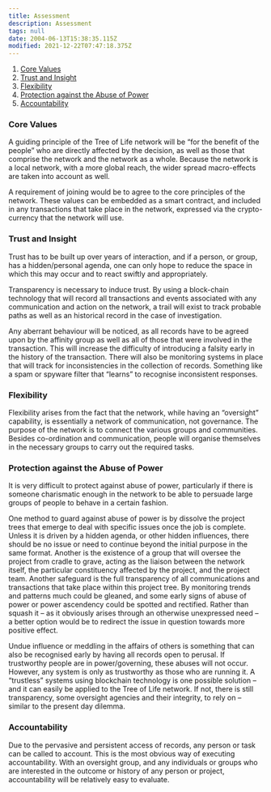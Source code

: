 ```yaml
---
title: Assessment
description: Assessment
tags: null
date: 2004-06-13T15:38:35.115Z
modified: 2021-12-22T07:47:18.375Z
---
```


1. [Core Values](#core-values)
2. [Trust and Insight](#trust-and-insight)
3. [Flexibility](#flexibility)
4. [Protection against the Abuse of Power](#protection-against-the-abuse-of-power)
5. [Accountability](#accountability)

### Core Values

A guiding principle of the Tree of Life network will be “for the benefit of the people” who are directly affected by the decision, as well as those that comprise the network and the network as a whole. Because the network is a local network, with a more global reach, the wider spread macro-effects are taken into account as well.

A requirement of joining would be to agree to the core principles of the network. These values can be embedded as a smart contract, and included in any transactions that take place in the network, expressed via the crypto-currency that the network will use.

### Trust and Insight

Trust has to be built up over years of interaction, and if a person, or group, has a hidden/personal agenda, one can only hope to reduce the space in which this may occur and to react swiftly and appropriately.

Transparency is necessary to induce trust. By using a block-chain technology that will record all transactions and events associated with any communication and action on the network, a trail will exist to track probable paths as well as an historical record in the case of investigation.

Any aberrant behaviour will be noticed, as all records have to be agreed upon by the affinity group as well as all of those that were involved in the transaction. This will increase the difficulty of introducing a falsity early in the history of the transaction. There will also be monitoring systems in place that will track for inconsistencies in the collection of records. Something like a spam or spyware filter that “learns” to recognise inconsistent responses.

### Flexibility

Flexibility arises from the fact that the network, while having an “oversight” capability, is essentially a network of communication, not governance. The purpose of the network is to connect the various groups and communities. Besides co-ordination and communication, people will organise themselves in the necessary groups to carry out the required tasks.

### Protection against the Abuse of Power

It is very difficult to protect against abuse of power, particularly if there is someone charismatic enough in the network to be able to persuade large groups of people to behave in a certain fashion.

One method to guard against abuse of power is by dissolve the project trees that emerge to deal with specific issues once the job is complete. Unless it is driven by a hidden agenda, or other hidden influences, there should be no issue or need to continue beyond the initial purpose in the same format. Another is the existence of a group that will oversee the project from cradle to grave, acting as the liaison between the network itself, the particular constituency affected by the project, and the project team.
Another safeguard is the full transparency of all communications and transactions that take place within this project tree. By monitoring trends and patterns much could be gleaned, and some early signs of abuse of power or power ascendency could be spotted and rectified. Rather than squash it – as it obviously arises through an otherwise unexpressed need – a better option would be to redirect the issue in question towards more positive effect.

Undue influence or meddling in the affairs of others is something that can also be recognised early by having all records open to perusal. If trustworthy people are in power/governing, these abuses will not occur. However, any system is only as trustworthy as those who are running it. A “trustless” systems using blockchain technology is one possible solution – and it can easily be applied to the Tree of Life network. If not, there is still transparency, some oversight agencies and their integrity, to rely on – similar to the present day dilemma.

### Accountability

Due to the pervasive and persistent access of records, any person or task can be called to account. This is the most obvious way of executing accountability. With an oversight group, and any individuals or groups who are interested in the outcome or history of any person or project, accountability will be relatively easy to evaluate.
